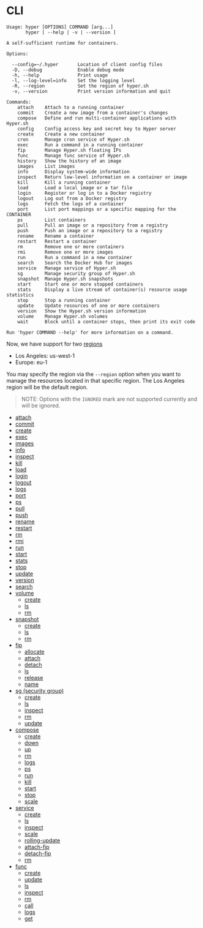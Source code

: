 # CLI

```
Usage: hyper [OPTIONS] COMMAND [arg...]
       hyper [ --help | -v | --version ]

A self-sufficient runtime for containers.

Options:

  --config=~/.hyper       Location of client config files
  -D, --debug             Enable debug mode
  -h, --help              Print usage
  -l, --log-level=info    Set the logging level
  -R, --region            Set the region of hyper.sh
  -v, --version           Print version information and quit

Commands:
    attach    Attach to a running container
    commit    Create a new image from a container's changes
    compose   Define and run multi-container applications with Hyper.sh
    config    Config access key and secret key to Hyper server
    create    Create a new container
    cron      Manage cron service of Hyper.sh
    exec      Run a command in a running container
    fip       Manage Hyper.sh floating IPs
    func      Manage func service of Hyper.sh
    history   Show the history of an image
    images    List images
    info      Display system-wide information
    inspect   Return low-level information on a container or image
    kill      Kill a running container
    load      Load a local image or a tar file
    login     Register or log in to a Docker registry
    logout    Log out from a Docker registry
    logs      Fetch the logs of a container
    port      List port mappings or a specific mapping for the CONTAINER
    ps        List containers
    pull      Pull an image or a repository from a registry
    push      Push an image or a repository to a registry
    rename    Rename a container
    restart   Restart a container
    rm        Remove one or more containers
    rmi       Remove one or more images
    run       Run a command in a new container
    search    Search the Docker Hub for images
    service   Manage service of Hyper.sh
    sg        Manage security group of Hyper.sh
    snapshot  Manage Hyper.sh snapshots
    start     Start one or more stopped containers
    stats     Display a live stream of container(s) resource usage statistics
    stop      Stop a running container
    update    Update resources of one or more containers
    version   Show the Hyper.sh version information
    volume    Manage Hyper.sh volumes
    wait      Block until a container stops, then print its exit code

Run 'hyper COMMAND --help' for more information on a command.
```

Now, we have support for two [regions](../../Introduction/region.md)
- Los Angeles: us-west-1
- Europe: eu-1

You may specify the region via the `--region` option when you want to manage the resources located in that specific region. The Los Angeles region will be the default region.

> NOTE: Options with the `IGNORED` mark are not supported currently and will be ignored.

- [attach](./attach.md)
- [commit](./commit.md)
- [create](./create.md)
- [exec](./exec.md)
- [images](./images.md)
- [info](./info.md)
- [inspect](./inspect.md)
- [kill](./kill.md)
- [load](./load.md)
- [login](./login.md)
- [logout](./logout.md)
- [logs](./logs.md)
- [port](./port.md)
- [ps](./ps.md)
- [pull](./pull.md)
- [push](./push.md)
- [rename](./rename.md)
- [restart](./restart.md)
- [rm](./rm.md)
- [rmi](./rmi.md)
- [run](./run.md)
- [start](./start.md)
- [stats](./stats.md)
- [stop](./stop.md)
- [update](./update.md)
- [version](./version.md)
- [search](./search.md)
- [volume](./Volume/index.md)
	- [create](./Volume/create.md)
	- [ls](./Volume/ls.md)
	- [rm](./Volume/rm.md)
- [snapshot](./Snapshot/index.md)
	- [create](./Snapshot/create.md)
	- [ls](./Snapshot/ls.md)
	- [rm](./Snapshot/rm.md)
- [fip](./FIP/index.md)
	- [allocate](./FIP/allocate.md)
	- [attach](./FIP/attach.md)
	- [detach](./FIP/detach.md)
	- [ls](./FIP/ls.md)
	- [release](./FIP/release.md)
	- [name](./FIP/name.md)
- [sg (security group)](./SG/index.md)
	- [create](./SG/create.md)
	- [ls](./SG/ls.md)
	- [inspect](./SG/inspect.md)
	- [rm](./SG/rm.md)
	- [update](./SG/update.md)
- [compose](./Compose/index.md)
	- [create](./Compose/create.md)
	- [down](./Compose/down.md)
	- [up](./Compose/up.md)
	- [rm](./Compose/rm.md)
	- [logs](./Compose/logs.md)
	- [ps](./Compose/ps.md)
	- [run](./Compose/run.md)
	- [kill](./Compose/kill.md)
	- [start](./Compose/start.md)
	- [stop](./Compose/stop.md)
	- [scale](./Compose/scale.md)
- [service](./Service/index.md)
	- [create](./Service/create.md)
	- [ls](./Service/ls.md)
	- [inspect](./Service/inspect.md)
	- [scale](./Service/scale.md)
	- [rolling-update](./Service/rolling_update.md)
	- [attach-fip](./Service/attach_fip.md)
	- [detach-fip](./Service/detach_fip.md)
	- [rm](./Service/rm.md)
- [func](./Func/index.md)
	- [create](./Func/create.md)
	- [update](./Func/update.md)
	- [ls](./Func/ls.md)
	- [inspect](./Func/inspect.md)
	- [rm](./Func/rm.md)
	- [call](./Func/call.md)
	- [logs](./Func/logs.md)
	- [get](./Func/get.md)
